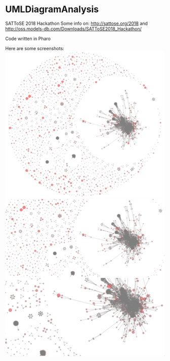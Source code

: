 # UMLDiagramAnalysis
SATToSE 2018 Hackathon
Some info on: http://sattose.org/2018 and http://oss.models-db.com/Downloads/SATToSE2018_Hackathon/

Code written in Pharo

Here are some screenshots:
![pic1](pics/p1.png)
![pic2](pics/p2.png)
![pic3](pics/p3.png)
